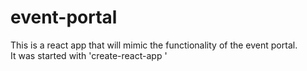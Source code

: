 # event-portal
This is a react app that will mimic the functionality of the event portal.  
It was started with 'create-react-app <appname>'

